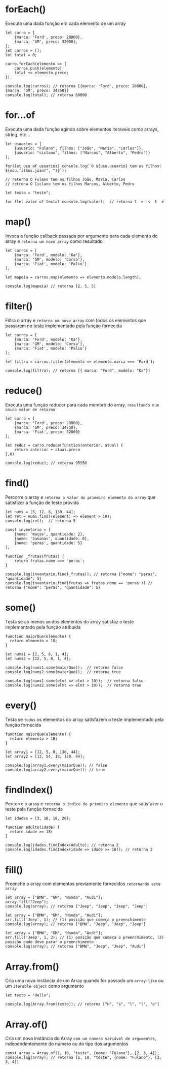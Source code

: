 # forEach()
Executa uma dada função em cada elemento de um array
    
    let carro = [
        {marca: 'Ford', preco: 28000},
        {marca: 'GM', preco: 32000},
    ];
    let carros = [];
    let total = 0;
    
    carro.forEach(elemento => {
        carros.push(elemento);
        total += elemento.preco;
    })
    
    console.log(carros); // retorna [{marca: 'Ford', preco: 28800}, {marca: 'GM', preco: 34750}]
    console.log(total); // retorna 60000
    
# for...of
Executa uma dada função agindo sobre elementos iteraveis como arrays, string, etc...
    
    let usuarios = [
        {usuario: "Fulano", filhos: ["João", "Maria", "Carlos"]},
        {usuario: "ciclano", filhos: ["Marcos", "Alberto", "Pedro"]}
    ];

    for(let usu of usuarios) console.log(`O ${usu.usuario} tem os filhos: ${usu.filhos.join(", ")}`);
    
    // retorna O Fulano tem os filhos João, Maria, Carlos
    // retrona O Ciclano tem os filhos Marcos, Alberto, Pedro
    
    let texto = "teste";

    for (let valor of texto) console.log(valor);  // retorna t  e  s  t  e
    
# map()
Invoca a função callback passada por argumento para cada elemento do array e `retorna um novo array` como resultado
    
    let carros = [
	    {marca: 'Ford', modelo: 'Ka'},
	    {marca: 'GM', modelo: 'Corsa'},
	    {marca: 'Fiat', modelo: 'Palio'}
    ];
    
    let mapeia = carros.map(elemento => elemento.modelo.length);

    console.log(mapeia) // retorna [2, 5, 5]

# filter()
Filtra o array e `retorna um novo array` com todos os elementos que passarem no teste implementado pela função fornecida

    let carros = [
	    {marca: 'Ford', modelo: 'Ka'},
	    {marca: 'GM', modelo: 'Corsa'},
	    {marca: 'Fiat', modelo: 'Palio'}
    ];

    let filtra = carros.filter(elemento => elemento.marca === 'Ford');

    console.log(filtra); // retorna [{ marca: "Ford", modelo: "Ka"}]

# reduce()
Executa uma função reducer para cada membro do array, `resultando num único valor de retorno`

    let carro = [
        {marca: 'Ford', preco: 28800},
        {marca: 'GM', preco: 34750},
        {marca: 'Fiat', preco: 32000}
    ];

    let reduz = carro.reduce(function(anterior, atual) {
	    return anterior + atual.preco
    },0)

    console.log(reduz); // retorna 95550

# find()
Percorre o array e `retorna o valor do primeiro elemento do array` que satisfizer a função de teste provida

    let nums = [5, 12, 8, 130, 44];
    let ret = nums.find((element) => element > 10);
    console.log(ret);  // retorna 5

    const inventario = [
        {nome: 'maças', quantidade: 2},
        {nome: 'bananas', quantidade: 0},
        {nome: 'peras', quantidade: 5}
    ];

    function _frutas(frutas) {
        return frutas.nome === 'peras';
    }	 

    console.log(inventario.find(_frutas)); // retorna {"nome": "peras", "quantidade": 5}
    console.log(inventario.find(frutas => frutas.nome == 'peras')) // retorna {"nome": "peras", "quantidade": 5}

# some()
Testa se ao menos `um` dos elementos do array satisfaz o teste implementado pela função atribuída

    function maiorQue(elemento) {
      return elemento > 10;
    }

    let nums1 = [2, 5, 8, 1, 4];
    let nums2 = [12, 5, 8, 1, 4];

    console.log(nums1.some(maiorQue));  // retorna false
    console.log(nums2.some(maiorQue));  // retorna true

    console.log(nums1.some(elmt => elmt > 10));  // retorna false
    console.log(nums2.some(elmt => elmt > 10));  // retorna true

# every()
Testa se `todos` os elementos do array satisfazem o teste implementado pela função fornecida

    function maiorQue(elemento) {
      return elemento > 10;
    }

    let array1 = [12, 5, 8, 130, 44];
    let array2 = [12, 54, 18, 130, 44];

    console.log(array1.every(maiorQue)); // false
    console.log(array2.every(maiorQue)); // true


# findIndex()
Percorre o array e `retorna o índice do primeiro elemento` que satisfazer o teste pela função fornecida


    let idades = [3, 10, 18, 20];

    function adulto(idade) {
      return idade >= 18;
    }

    console.log(idades.findIndex(Adulto); // retorna 2
    console.log(idades.findIndex(idade => idade >= 18)); // retorna 2
    
# fill()
Preenche o array com elementos previamente fornecidos `retornando este array`

    let array = ["BMW", "GM", "Honda", "Audi"];
    array.fill("Jeep");
    console.log(array); // retorna ["Jeep", "Jeep", "Jeep", "Jeep"]

    let array = ["BMW", "GM", "Honda", "Audi"];
    arr.fill('Jeep', 1); // (1) posição que começa o preenchimento
    console.log(array); // retorna ["BMW", "Jeep", "Jeep", "Jeep"]
    
    let array = ["BMW", "GM", "Honda", "Audi"];
    arr.fill('Jeep', 1, 3); // (1) posição que começa o preenchimento, (3) posição onde deve parar o preenchimento
    console.log(array); // retorna ["BMW", "Jeep", "Jeep", "Audi"]

# Array.from()
Cria uma nova instância de um Array quando for passado um `array-like` ou um `iterable object` como argumento

    let texto = "Hello";
    
    console.log(Array.from(texto)); // retorna ["H", "e", "l", "l", "o"]
    
# Array.of()
Cria um nova instância do Array `com um número variável de argumentos`, independentemente do número ou do tipo dos argumentos

    const array = Array.of(1, 10, "teste", {nome: "Fulano"}, [2, 3, 4]);
    console.log(array); // retorna [1, 10, "teste", {nome: "Fulano"}, [2, 3, 4]]
